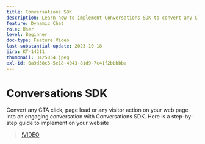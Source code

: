 ```yaml
---
title: Conversations SDK
description: Learn how to implement Conversations SDK to convert any CTA click to an engaging conversation.
feature: Dynamic Chat
role: User
level: Beginner
doc-type: Feature Video
last-substantial-update: 2023-10-18
jira: KT-14211
thumbnail: 3425034.jpeg
exl-id: 0a9d38c3-5e18-4043-81d9-7c41f2bbbbba
---
```

# Conversations SDK

Convert any CTA click, page load or any visitor action on your web page into an engaging conversation with Conversations SDK. Here is a step-by-step guide to implement on your website

>[!VIDEO](https://video.tv.adobe.com/v/3425034/?learn=on)
